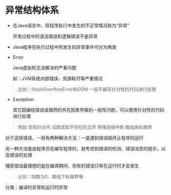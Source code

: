 # 异常结构体系

- 在Java语言中，将程序执行中发生的不正常情况称为“异常”

  开发过程中的语法错误和逻辑错误不是异常

- Java程序在执行过程中所发生的异常事件可分为两类

- Error

  Java虚拟机无法解决的严重问题

  如：JVM系统内部错误、资源耗尽等严重情况

> 比如：StackOverflowError和OOM
一般不编写针对性的代码进行处理

- Exception

  其它因编程错误或偶然的外在因素导致的一般性问题，可以使用针对性的代码进行处理

> 例如
空指针访问
试图读取不存在的文件
网络连接中断
数组角标越界

对于这些错误，一般有两种解决方法：一是遇到错误就终止程序的运行

另一种方法是由程序员在编写程序时，就考虑到错误的检测、错误消息的提示，以及错误的处理

捕获错误最理想的是在编译期间，但有的错误只有在运行时才会发生

> 比如：除数为0，数组下标越界等

分类：编译时异常和运行时异常
